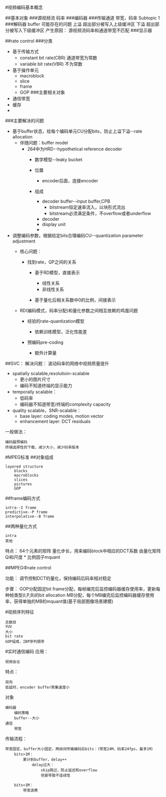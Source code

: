 #视频编码基本概念

##基本对象
###源视频流
	码率
###编码器
###传输通道
	带宽，码率
		Subtopic 1
###解码器
	buffer
		可能存在的问题
			上溢
				超出部分被写入上级缓冲区
			下溢
				超出部分被写入下级缓冲区
		产生原因：
			源视频流码率和通道带宽不匹配
###显示器

##rate control
###分类
* 基于传输方式
	* constant bit rate(CBR) 通道带宽为常数
	* variable bit rate(VBR) 不为常数
* 基于操作单元
	* macroblock
	* slice
	* frame
	* GOP
###主要相关对象
* 通信带宽
* 缓存
* 
###主要解决的问题

* 基于buffer状态，给每个编码单元CU分配bits，防止上溢下溢--rate allocation
	* 伴随问题：buffer model
		* 264中为HRD--hypothetical reference decoder
			* 数学模型--leaky bucket
			* 位置
				* encoder后面，连接encoder

			* 组成
				* decoder buffer--input buffer,CPB
					* bitstream恒定速率流入，以块形式流出
					* bitstream必须满足条件，不overflow或者underflow
				* decoder
				* display unit
				* 
* 调整编码参数，根据给定bits合理编码CU--quantization parameter adjustment
	* 核心问题：
		* 找到rate，QP之间的关系
			* 基于RD模型，直接表示
				* 线性关系
				* 非线性关系

			* 基于量化后相关系数中0的比例，间接表示

	
	* RD(编码模式，码率分配)和量化参数之间相互依赖的鸡蛋问题
		* 经验的rate-quantization模型
			* 依赖训练模型，泛化性能差
			
		* 预编码pre-coding
			* 额外计算量 



##SVC：
解决问题：
波动码率的网络中视频质量提升

* spatially scalable,resolutioin-scalable
    * 更小的图片尺寸
    * 编码不知道终端的显示能力
* temporally scalable： 
    * 低码率
    * 编码器不知道带宽/终端的complexity capacity
* quality scalable，SNR-scalable： 
    * base layer: coding modes, motion vector
    * enhancement layer: DCT residuals 


一般做法：

	编码器预编码
	终端选择性的下载，减少大小，减少码率版本


#MPEG标准
##对象组成
	
	layered structure
		blocks
		macroblocks
		slices
		pictures
		GOP

##frame编码方式
	
	intra--I frame
	predictive--P frame
	interpolative--B frame

##两种量化方式

	intra
	其他

特点：
	64个元素的矩阵
	量化步长，用来编码block中相应的DCT系数
		由量化矩阵Qi和尺度 * 比例因子mquant

##MPEG中rate control

功能：
	调节控制DCT的量化，保持编码后码率相对稳定

步骤：
	GOP分配固定bit
	frame分配，每帧编完后监控编码器缓存使用率，更新每种帧类型(I,P,B)的bit allocation
	MB分配，每个MB编完后监控编码器缓存使用率，获得单独的MB的mquant值(基于局部图像场景建模)
	

#视频序列特征

	总数目
	YUV
	大小
	bit rate
	GOP组成，IBP序列顺序



#实时通信编码
应用：

	视频会议
特点：

	双向
	低延时，encoder buffer聚集速度小

对象

	编码器
		编码策略
		buffer--大小
	通信
		带宽

传输流程：

	带宽固定，buffer大小固定，两帧间传输编码后bits：（带宽24M，码率24fps，最多1M）
		bits>1M：
			累计到buffer，delay++
				delay过大：
					skip跳过，防止延迟和overflow
					但是导致不连续性
		
		bits<1M：
			带宽浪费


